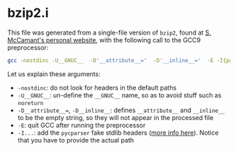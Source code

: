 
# bzip2.i

This file was generated from a single-file version of `bzip2`, found at
[S. McCamant's personal website](https://people.csail.mit.edu/smcc/projects/single-file-programs/),
with the following call to the GCC9 preprocessor:


```bash
gcc -nostdinc -U__GNUC__  -D'__attribute__='  -D'__inline__='  -E -I{path/to}/pycparser/utils/fake_libc_include examples/bzip2.c > examples/bzip2.i
```

Let us explain these arguments:

* `-nostdinc`: do not look for headers in the default paths
* `-U__GNUC__`: un-define the `__GNUC__` name, so as to avoid stuff such as
  `noreturn`
* `-D__attribute__=`, `-D__inline__`: defines `__attribute__` and `__inline__`
  to be the empty string, so they will not appear in the processed file
* `-E`: quit GCC after running the preprocessor
* `-I...`:  add the `pycparser` fake stdlib headers ([more info here](https://eli.thegreenplace.net/2015/on-parsing-c-type-declarations-and-fake-headers)). Notice that you have to provide the actual path

